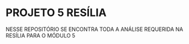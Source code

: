 # PROJETO 5 RESÍLIA
NESSE REPOSITÓRIO SE ENCONTRA TODA A ANÁLISE REQUERIDA NA RESÍLIA PARA O MÓDULO 5
